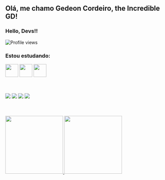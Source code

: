 ## Olá, me chamo Gedeon Cordeiro, the Incredible GD! 
### Hello, Devs!!
<p align="left"> <img src="https://komarev.com/ghpvc/?username=gedeoncordeiro&color=green" alt="Profile views" /> </p>

### Estou estudando:
<img src="https://cdn.jsdelivr.net/gh/devicons/devicon/icons/html5/html5-original.svg" width="40" height="40"/> <img src="https://cdn.jsdelivr.net/gh/devicons/devicon/icons/css3/css3-original.svg" width="40" height="40"/> <img src="https://cdn.jsdelivr.net/gh/devicons/devicon/icons/javascript/javascript-plain.svg" width="40" height="40"/>
<br><br><br>
<div>
<a href="https://www.youtube.com/gedeoncordeiro" target="_blank"><img src="https://img.shields.io/badge/YouTube-FF0000?style=for-the-badge&logo=youtube&logoColor=white" target="_blank"></a>
<a href="https://instagram.com/gedeoncordeiro" target="_blank"><img src="https://img.shields.io/badge/-Instagram-%23E4405F?style=for-the-badge&logo=instagram&logoColor=white" target="_blank"></a>
<!-- <a href="https://www.twitch.tv/seu-usuário-aqui" target="_blank"><img src="https://img.shields.io/badge/Twitch-9146FF?style=for-the-badge&logo=twitch&logoColor=white" target="_blank"></a> -->
<a href = "mailto:gedeon.donn@gmail.com"><img src="https://img.shields.io/badge/Gmail-D14836?style=for-the-badge&logo=gmail&logoColor=white" target="_blank"></a>
<a href="https://www.linkedin.com/in/gedeoncordeiro" target="_blank"><img src="https://img.shields.io/badge/-LinkedIn-%230077B5?style=for-the-badge&logo=linkedin&logoColor=white" target="_blank"></a>   
</div>
<br><br><br>
<div>
<a href="https://github.com/gedeoncordeiro">
<img height="180em" src="https://github-readme-stats.vercel.app/api/top-langs/?username=gedeoncordeiro&layout=compact&langs_count=7&theme=dracula"/>
<img height="180em" src="https://github-readme-stats.vercel.app/api?username=gedeoncordeiro&show_icons=true&theme=dracula&include_all_commits=true&count_private=true"/>
</div>

